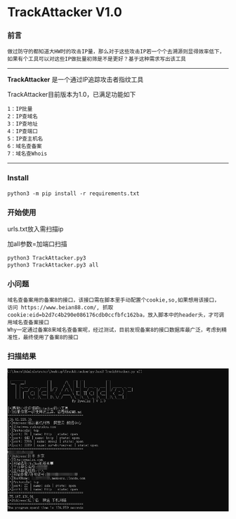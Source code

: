 # TrackAttacker V1.0 #

  ### 前言 ###
```
做过防守的都知道大HW时的攻击IP量，那么对于这些攻击IP若一个个去溯源则显得效率低下，
如果有个工具可以对这些IP做批量初筛是不是更好？基于这种需求写出该工具
```

------

**TrackAttacker** 是一个通过IP追踪攻击者指纹工具

TrackAttacker目前版本为1.0，已满足功能如下
```
1：IP批量
2：IP查域名
3：IP查地址
4：IP查端口
5：IP查主机名
6：域名查备案
7：域名查Whois
```

------

### Install ###

```
python3 -m pip install -r requirements.txt
```

### 开始使用 ###

urls.txt放入需扫描ip

加all参数=加端口扫描

```
python3 TrackAttacker.py3
python3 TrackAttacker.py3 all
```

### 小问题 ###

```
域名查备案用的备案8的接口，该接口需在脚本里手动配置个cookie,so,如果想用该接口，
访问 https://www.beian88.com/, 抓取cookie:eid=b2d7c4b290e086176cdb0ccfbfc162ba，放入脚本中的header头，才可调用域名查备案接口
Why一定通过备案8来域名查备案呢，经过测试，目前发现备案8的接口数据库最广泛，考虑到精准性，最终使用了备案8的接口
```

### 扫描结果 ###

![All](./image/All.jpg)
